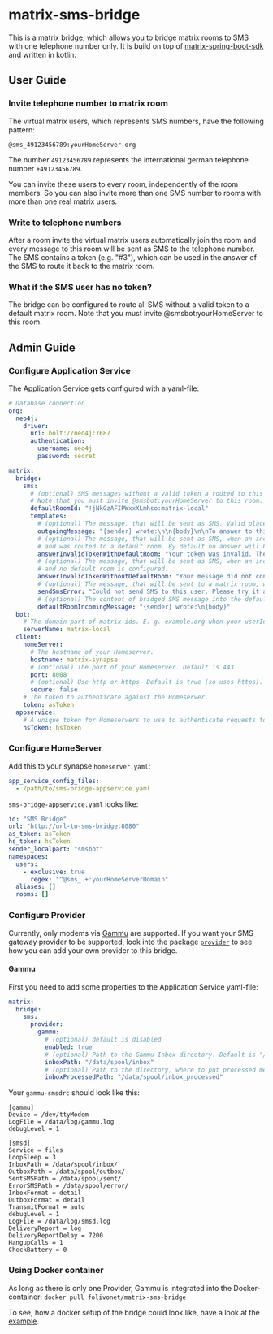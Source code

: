 # matrix-sms-bridge

This is a matrix bridge, which allows you to bridge matrix rooms to SMS with one telephone number only. It is build on top of [matrix-spring-boot-sdk](https://github.com/benkuly/matrix-spring-boot-sdk) and written in kotlin.

## User Guide
### Invite telephone number to matrix room
The virtual matrix users, which represents SMS numbers, have the following pattern:
```text
@sms_49123456789:yourHomeServer.org
``` 
The number `49123456789` represents the international german telephone number `+49123456789`.

You can invite these users to every room, independently of the room members. So you can also invite more than one SMS number to rooms with more than one real matrix users.

### Write to telephone numbers
After a room invite the virtual matrix users automatically join the room and every message to this room will be sent as SMS to the telephone number. The SMS contains a token (e.g. "#3"), which can be used in the answer of the SMS to route it back to the matrix room.

### What if the SMS user has no token?
The bridge can be configured to route all SMS without a valid token to a default matrix room. Note that you must invite @smsbot:yourHomeServer to this room.

## Admin Guide
### Configure Application Service
The Application Service gets configured with a yaml-file:
```yaml
# Database connection
org:
  neo4j:
    driver:
      uri: bolt://neo4j:7687
      authentication:
        username: neo4j
        password: secret

matrix:
  bridge:
    sms:
      # (optional) SMS messages without a valid token a routed to this room.
      # Note that you must invite @smsbot:yourHomeServer to this room.
      defaultRoomId: "!jNkGzAFIPWxxXLmhso:matrix-local"
      templates:
        # (optional) The message, that will be sent as SMS. Valid placeholders are {sender}, {body} and {token}.
        outgoingMessage: "{sender} wrote:\n\n{body}\n\nTo answer to this message add this token to your message: {token}"
        # (optional) The message, that will be sent as SMS, when an incoming SMS didn't contain a valid token
        # and was routed to a default room. By default no answer will be sent.
        answerInvalidTokenWithDefaultRoom: "Your token was invalid. The message will be sent to a default matrix room."
        # (optional) The message, that will be sent as SMS, when an incoming SMS didn't contain a valid token
        # and no default room is configured.
        answerInvalidTokenWithoutDefaultRoom: "Your message did not contain any valid token. Nobody will read your message.",
        # (optional) The message, that will be sent to a matrix room, when sending a bridged message via SMS failed.
        sendSmsError: "Could not send SMS to this user. Please try it again later."
        # (optional) The content of bridged SMS message into the default room. Valid placeholders are {sender} and {body}.
        defaultRoomIncomingMessage: "{sender} wrote:\n{body}"
  bot:
    # The domain-part of matrix-ids. E. g. example.org when your userIds look like @unicorn:example.org
    serverName: matrix-local
  client:
    homeServer:
      # The hostname of your Homeserver.
      hostname: matrix-synapse
      # (optional) The port of your Homeserver. Default is 443.
      port: 8008
      # (optional) Use http or https. Default is true (so uses https).
      secure: false
    # The token to authenticate against the Homeserver.
    token: asToken
  appservice:
    # A unique token for Homeservers to use to authenticate requests to this application service.
    hsToken: hsToken
```

### Configure HomeServer
Add this to your synapse `homeserver.yaml`:
```yaml
app_service_config_files:
  - /path/to/sms-bridge-appservice.yaml
```

`sms-bridge-appservice.yaml` looks like:
```yaml
id: "SMS Bridge"
url: "http://url-to-sms-bridge:8080"
as_token: asToken
hs_token: hsToken
sender_localpart: "smsbot"
namespaces:
  users:
    - exclusive: true
      regex: "^@sms_.+:yourHomeServerDomain"
  aliases: []
  rooms: []
```

### Configure Provider
Currently, only modems via [Gammu](https://github.com/gammu/gammu) are supported. If you want your SMS gateway provider to be supported, look into the package [`provider`](./src/main/kotlin/net/folivo/matrix/bridge/sms/provider) to see how you can add your own provider to this bridge.

#### Gammu
First you need to add some properties to the Application Service yaml-file:
```yaml
matrix:
  bridge:
    sms:
      provider:
        gammu:
          # (optional) default is disabled
          enabled: true
          # (optional) Path to the Gammu-Inbox directory. Default is "/data/spool/inbox".
          inboxPath: "/data/spool/inbox"
          # (optional) Path to the directory, where to put processed messages. Default is "/data/spool/inbox_processed".
          inboxProcessedPath: "/data/spool/inbox_processed"
```

Your `gammu-smsdrc` should look like this:
```text
[gammu]
Device = /dev/ttyModem
LogFile = /data/log/gammu.log
debugLevel = 1

[smsd]
Service = files
LoopSleep = 3
InboxPath = /data/spool/inbox/
OutboxPath = /data/spool/outbox/
SentSMSPath = /data/spool/sent/
ErrorSMSPath = /data/spool/error/
InboxFormat = detail
OutboxFormat = detail
TransmitFormat = auto
debugLevel = 1
LogFile = /data/log/smsd.log
DeliveryReport = log
DeliveryReportDelay = 7200
HangupCalls = 1
CheckBattery = 0
```

### Using Docker container
As long as there is only one Provider, Gammu is integrated into the Docker-container: `docker pull folivonet/matrix-sms-bridge`

To see, how a docker setup of the bridge could look like, have a look at the [example](./examples/gammu).
